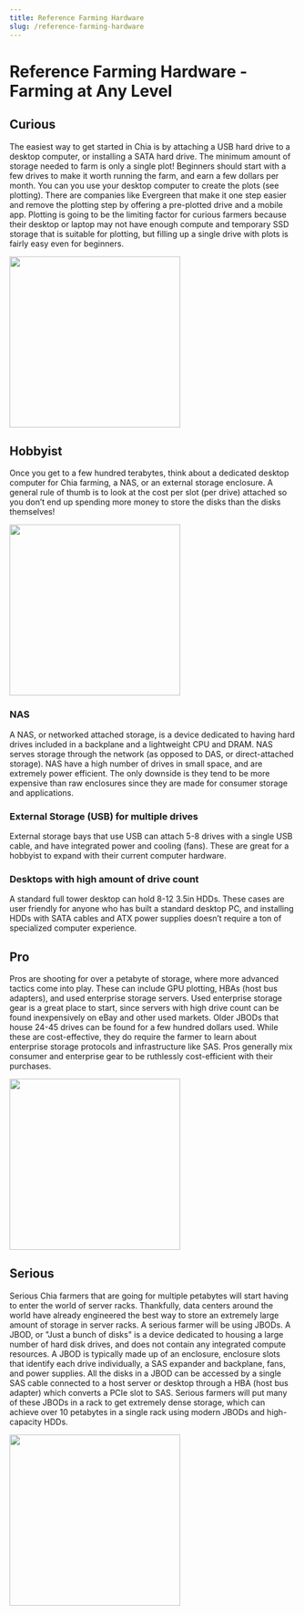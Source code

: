```yaml
---
title: Reference Farming Hardware
slug: /reference-farming-hardware
---
```


# Reference Farming Hardware - Farming at Any Level

## Curious

The easiest way to get started in Chia is by attaching a USB hard drive to a desktop computer, or installing a SATA hard drive. The minimum amount of storage needed to farm is only a single plot! Beginners should start with a few drives to make it worth running the farm, and earn a few dollars per month. You can you use your desktop computer to create the plots (see plotting). There are companies like Evergreen that make it one step easier and remove the plotting step by offering a pre-plotted drive and a mobile app. Plotting is going to be the limiting factor for curious farmers because their desktop or laptop may not have enough compute and temporary SSD storage that is suitable for plotting, but filling up a single drive with plots is fairly easy even for beginners.

<img src="https://www.chia.net/wp-content/uploads/2023/04/Hard-Drive-Standard.webp" width="300" /> 

## Hobbyist

Once you get to a few hundred terabytes, think about a dedicated desktop computer for Chia farming, a NAS, or an external storage enclosure. A general rule of thumb is to look at the cost per slot (per drive) attached so you don’t end up spending more money to store the disks than the disks themselves!

<img src="https://www.chia.net/wp-content/uploads/2023/04/nas-glass.jpg" width="300" />

### NAS

A NAS, or networked attached storage, is a device dedicated to having hard drives included in a backplane and a lightweight CPU and DRAM. NAS serves storage through the network (as opposed to DAS, or direct-attached storage). NAS have a high number of drives in small space, and are extremely power efficient. The only downside is they tend to be more expensive than raw enclosures since they are made for consumer storage and applications.

### External Storage (USB) for multiple drives

External storage bays that use USB can attach 5-8 drives with a single USB cable, and have integrated power and cooling (fans). These are great for a hobbyist to expand with their current computer hardware.

### Desktops with high amount of drive count

A standard full tower desktop can hold 8-12 3.5in HDDs. These cases are user friendly for anyone who has built a standard desktop PC, and installing HDDs with SATA cables and ATX power supplies doesn’t require a ton of specialized computer experience.

## Pro

Pros are shooting for over a petabyte of storage, where more advanced tactics come into play. These can include GPU plotting, HBAs (host bus adapters), and used enterprise storage servers. Used enterprise storage gear is a great place to start, since servers with high drive count can be found inexpensively on eBay and other used markets. Older JBODs that house 24-45 drives can be found for a few hundred dollars used. While these are cost-effective, they do require the farmer to learn about enterprise storage protocols and infrastructure like SAS. Pros generally mix consumer and enterprise gear to be ruthlessly cost-efficient with their purchases.

<img src="https://www.chia.net/wp-content/uploads/2023/04/desktop-farmer.webp?" width="300" />

## Serious

Serious Chia farmers that are going for multiple petabytes will start having to enter the world of server racks. Thankfully, data centers around the world have already engineered the best way to store an extremely large amount of storage in server racks. A serious farmer will be using JBODs. A JBOD, or "Just a bunch of disks" is a device dedicated to housing a large number of hard disk drives, and does not contain any integrated compute resources. A JBOD is typically made up of an enclosure, enclosure slots that identify each drive individually, a SAS expander and backplane, fans, and power supplies. All the disks in a JBOD can be accessed by a single SAS cable connected to a host server or desktop through a HBA (host bus adapter) which converts a PCIe slot to SAS. Serious farmers will put many of these JBODs in a rack to get extremely dense storage, which can achieve over 10 petabytes in a single rack using modern JBODs and high-capacity HDDs.

<img src="https://www.chia.net/wp-content/uploads/2023/04/Rack-Scael-Edit-2.webp" width="300" />